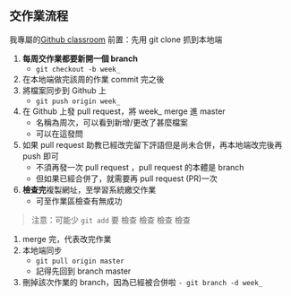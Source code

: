 ## 交作業流程
我專屬的[Github classroom](https://github.com/Lidemy/mentor-program-5th-raye0621)
前置：先用 git clone 抓到本地端

1. **每周交作業都要新開一個 branch**
    - `git checkout -b week_` 
2. 在本地端做完該周的作業 commit 完之後
3. 將檔案同步到 Github 上
    - `git push origin week_`
4. 在 Github 上發 pull request，將 week_ merge 進 master
    - 名稱為周次，可以看到新增/更改了甚麼檔案
    - 可以在這發問
5. 如果 pull request 助教已經改完留下評語但是尚未合併，再本地端改完後再 push 即可
    - 不須再發一次 pull request ，pull request 的本體是 branch
    - 但如果已經合併了，就需要再 pull request (PR)一次
6. **檢查完**複製網址，至學習系統繳交作業
    - 可至作業區檢查有無成功


>注意：可能少 `git add`
>要 檢查 檢查 檢查 檢查


1. merge 完，代表改完作業
2. 本地端同步
    - `git pull origin master`
    - 記得先回到 branch master
3. 刪掉該次作業的 branch，因為已經被合併啦
    `- git branch -d week_`


